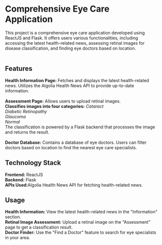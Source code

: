 <h1>Comprehensive Eye Care Application</h1>
This project is a comprehensive eye care application developed using ReactJS and Flask. It offers users various functionalities, including accessing the latest health-related news, assessing retinal images for disease classification, and finding eye doctors based on location.
<br/>
<br/>
<h2>Features</h2>
<b>Health Information Page:</b>
Fetches and displays the latest health-related news.
Utilizes the Algolia Health News API to provide up-to-date information.
<br/>
<br/>
<b>Assessment Page:</b>
Allows users to upload retinal images.<br/>
<b>Classifies images into four categories:</b>
<i>Cataract</i><br/>
<i>Diabetic Retinopathy</i><br/>
<i>Glaucoma</i><br/>
<i>Normal</i><br/>
The classification is powered by a Flask backend that processes the image and returns the result.
<br/>
<br/>
<b>Doctor Database:</b>
Contains a database of eye doctors.
Users can filter doctors based on location to find the nearest eye care specialists.

<h2>Technology Stack</h2>
<b>Frontend:</b> ReactJS<br/>
<b>Backend:</b> Flask<br/>
<b>APIs Used:</b>Algolia Health News API for fetching health-related news.<br/>

<h2>Usage</h2>
<b>Health Information:</b> View the latest health-related news in the "Information" section.<br/>
<b>Retinal Image Assessment:</b> Upload a retinal image on the "Assessment" page to get a classification result.<br/>
<b>Doctor Finder:</b> Use the "Find a Doctor" feature to search for eye specialists in your area.<br/>
